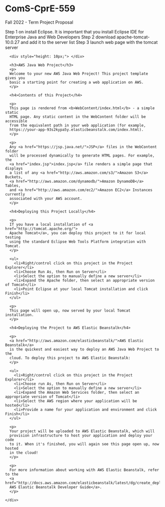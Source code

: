# ComS-CprE-559
Fall 2022 - Term Project Proposal

Step 1 on install Eclipse. It is important that you install Eclipse IDE for Enterprise Java and Web Developers
Step 2 download apache-tomcat-10.0.27 and add it to the server list
Step 3 launch web page with the tomcat server



<!DOCTYPE html>
<html>
  <head>
    <meta http-equiv="Content-type" content="text/html; charset=utf-8">
    <title>Hello AWS Web World!</title>
    <link rel="stylesheet" href="styles/styles.css" type="text/css" media="screen">
  </head>
  <body>
    <div id="content" class="container">

      <div style="height: 10px;"> </div>

      <h3>AWS Java Web Project</h3>
      <p>
      Welcome to your new AWS Java Web Project! This project template gives you
      basic a starting point for creating a web application on AWS.
      </p>

      <h4>Contents of this Project</h4>

      <p>
      This page is rendered from <b>WebContent/index.html</b> - a simple static
      HTML page. Any static content in the WebContent folder will be accessible
      from the equivalent path in your web application (for example,
      https://your-app-93s2kypa5y.elasticbeanstalk.com/index.html).
      </p>

      <p>
      Any <a href="https://jsp.java.net/">JSP</a> files in the WebContent folder
      will be processed dynamically to generate HTML pages. For example, the
      <a href="index.jsp">index.jsp</a> file renders a simple page that displays
      a list of any <a href="http://aws.amazon.com/s3/">Amazon S3</a> Buckets,
      <a href="http://aws.amazon.com/dynamodb/">Amazon DynamoDB</a> Tables,
      and <a href="http://aws.amazon.com/ec2/">Amazon EC2</a> Instances currently
      associated with your AWS account.
      </p>

      <h4>Deploying this Project Locally</h4>

      <p>
      If you have a local installation of <a href="http://tomcat.apache.org/">
      Apache Tomcat</a>, you can deploy this project to it for local testing
      using the standard Eclipse Web Tools Platform integration with Tomcat.
      </p>

      <ul>
        <li>Right/control click on this project in the Project Explorer</li>
        <li>Choose Run As, then Run on Server</li>
        <li>Select the option to manually define a new server</li>
        <li>Expand the Apache folder, then select an appropriate version of Tomcat</li>
        <li>Point Eclipse at your local Tomcat installation and click Finish</li>
      </ul>

      <p>
      This page will open up, now served by your local Tomcat installation.
      </p>

      <h4>Deploying the Project to AWS Elastic Beanstalk</h4>

      <p>
      <a href="http://aws.amazon.com/elasticbeanstalk/">AWS Elastic Beanstalk</a>
      is the quickest and easiest way to deploy an AWS Java Web Project to the
      cloud. To deploy this project to AWS Elastic Beanstalk:
      </p>

      <ul>
        <li>Right/control click on this project in the Project Explorer</li>
        <li>Choose run As, then Run on Server</li>
        <li>Select the option to manually define a new server</li>
        <li>Expand the Amazon Web Services folder, then select an appropriate version of Tomcat</li>
        <li>Select the AWS region where your application will be hosted</li>
        <li>Provide a name for your application and environment and click Finish</li>
      </ul>

      <p>
      Your project will be uploaded to AWS Elastic Beanstalk, which will
      provision infrastructure to host your application and deploy your code
      to it. When it's finished, you will again see this page open up, now hosted
      in the cloud!
      </p>

      <p>
      For more information about working with AWS Elastic Beanstalk, refer to the
      <a href="http://docs.aws.amazon.com/elasticbeanstalk/latest/dg/create_deploy_Java.html">
      AWS Elastic Beanstalk Developer Guide</a>.
      </p>

    </div>
  </body>
</html>
